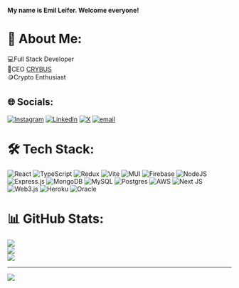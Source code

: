 **My name is Emil Leifer. Welcome everyone!**

# 💫 About Me:
💻Full Stack Developer<br>🚀CEO [CRYBUS](https://x.com/crybusx)<br>🪙Crypto Enthusiast<br>

## 🌐 Socials:
[![Instagram](https://img.shields.io/badge/Instagram-%23E4405F.svg?logo=Instagram&logoColor=white)](https://instagram.com/leiferemil) [![LinkedIn](https://img.shields.io/badge/LinkedIn-%230077B5.svg?logo=linkedin&logoColor=white)](https://linkedin.com/in/emil-leifer-741b87248) [![X](https://img.shields.io/badge/X-black.svg?logo=X&logoColor=white)](https://x.com/clarksilio) [![email](https://img.shields.io/badge/Email-D14836?logo=gmail&logoColor=white)](mailto:leiferemil@gmail.com) 

# 🛠 Tech Stack:
![React](https://img.shields.io/badge/react-%2320232a.svg?style=for-the-badge&logo=react&logoColor=%2361DAFB) ![TypeScript](https://img.shields.io/badge/typescript-%23007ACC.svg?style=for-the-badge&logo=typescript&logoColor=white) ![Redux](https://img.shields.io/badge/redux-%23593d88.svg?style=for-the-badge&logo=redux&logoColor=white) ![Vite](https://img.shields.io/badge/vite-%23646CFF.svg?style=for-the-badge&logo=vite&logoColor=white) ![MUI](https://img.shields.io/badge/MUI-%230081CB.svg?style=for-the-badge&logo=mui&logoColor=white) ![Firebase](https://img.shields.io/badge/firebase-%23039BE5.svg?style=for-the-badge&logo=firebase) ![NodeJS](https://img.shields.io/badge/node.js-6DA55F?style=for-the-badge&logo=node.js&logoColor=white) ![Express.js](https://img.shields.io/badge/express.js-%23404d59.svg?style=for-the-badge&logo=express&logoColor=%2361DAFB) ![MongoDB](https://img.shields.io/badge/MongoDB-%234ea94b.svg?style=for-the-badge&logo=mongodb&logoColor=white) ![MySQL](https://img.shields.io/badge/mysql-4479A1.svg?style=for-the-badge&logo=mysql&logoColor=white) ![Postgres](https://img.shields.io/badge/postgres-%23316192.svg?style=for-the-badge&logo=postgresql&logoColor=white) ![AWS](https://img.shields.io/badge/AWS-%23FF9900.svg?style=for-the-badge&logo=amazon-aws&logoColor=white) ![Next JS](https://img.shields.io/badge/Next-black?style=for-the-badge&logo=next.js&logoColor=white) ![Web3.js](https://img.shields.io/badge/web3.js-F16822?style=for-the-badge&logo=web3.js&logoColor=white) ![Heroku](https://img.shields.io/badge/heroku-%23430098.svg?style=for-the-badge&logo=heroku&logoColor=white) ![Oracle](https://img.shields.io/badge/Oracle-F80000?style=for-the-badge&logo=oracle&logoColor=white)
# 📊 GitHub Stats:
![](https://github-readme-stats.vercel.app/api?username=clarksilio&theme=dark&hide_border=false&include_all_commits=false&count_private=false)<br/>
![](https://nirzak-streak-stats.vercel.app/?user=clarksilio&theme=dark&hide_border=false)<br/>
![](https://github-readme-stats.vercel.app/api/top-langs/?username=clarksilio&theme=dark&hide_border=false&include_all_commits=false&count_private=false&layout=compact)

---
[![](https://visitcount.itsvg.in/api?id=clarksilio&icon=0&color=0)](https://visitcount.itsvg.in)

<!-- Proudly created with GPRM ( https://gprm.itsvg.in ) -->
